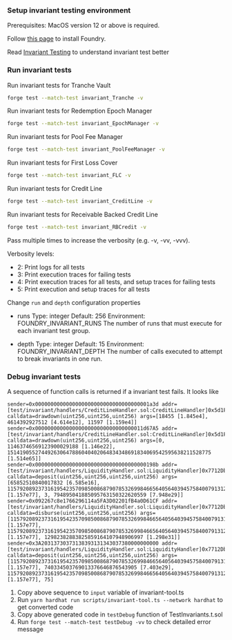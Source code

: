 ### Setup invariant testing environment

Prerequisites: MacOS version 12 or above is required.

Follow [this page](https://book.getfoundry.sh/getting-started/installation) to install Foundry.

Read [Invariant Testing](https://book.getfoundry.sh/forge/invariant-testing#configuring-invariant-test-execution) to understand invariant test better

### Run invariant tests

Run invariant tests for Tranche Vault

```sh
forge test --match-test invariant_Tranche -v
```

Run invariant tests for Redemption Epoch Manager

```sh
forge test --match-test invariant_EpochManager -v
```

Run invariant tests for Pool Fee Manager

```sh
forge test --match-test invariant_PoolFeeManager -v
```

Run invariant tests for First Loss Cover

```sh
forge test --match-test invariant_FLC -v
```

Run invariant tests for Credit Line

```sh
forge test --match-test invariant_CreditLine -v
```

Run invariant tests for Receivable Backed Credit Line

```sh
forge test --match-test invariant_RBCredit -v
```

Pass multiple times to increase the verbosity (e.g. -v, -vv, -vvv).

Verbosity levels:

- 2: Print logs for all tests
- 3: Print execution traces for failing tests
- 4: Print execution traces for all tests, and setup traces for failing tests
- 5: Print execution and setup traces for all tests

Change `run` and `depth` configuration properties

- runs
  Type: integer
  Default: 256
  Environment: FOUNDRY_INVARIANT_RUNS
  The number of runs that must execute for each invariant test group.

- depth
  Type: integer
  Default: 15
  Environment: FOUNDRY_INVARIANT_DEPTH
  The number of calls executed to attempt to break invariants in one run.

### Debug invariant tests

A sequence of function calls is returned if a invariant test fails. It looks like

```
sender=0x0000000000000000000000000000000000001a3d addr=[test/invariant/handlers/CreditLineHandler.sol:CreditLineHandler]0x5d1F2B24f2f07c4F221CC3dDCfd3185B8F99f69a calldata=drawdown(uint256,uint256,uint256) args=[18455 [1.845e4], 4614392927512 [4.614e12], 11597 [1.159e4]]
sender=0x00000000000000000000000000000000011d67A5 addr=[test/invariant/handlers/CreditLineHandler.sol:CreditLineHandler]0x5d1F2B24f2f07c4F221CC3dDCfd3185B8F99f69a calldata=drawdown(uint256,uint256,uint256) args=[0, 11463746569123900029188 [1.146e22], 151419055274492630647886040402064834348691834069542595638211528775 [1.514e65]]
sender=0x000000000000000000000000000000000000198b addr=[test/invariant/handlers/LiquidityHandler.sol:LiquidityHandler]0x7712Db7D4a3B3E657f719164B759b0e0308b9Ad5 calldata=deposit(uint256,uint256,uint256,uint256) args=[65852510840017832 [6.585e16], 115792089237316195423570985008687907853269984665640564039457584007913129639932 [1.157e77], 3, 794895041885095763150322620559 [7.948e29]]
sender=0x092267c8e1766296114a5FA3D02201fB4a0D61CF addr=[test/invariant/handlers/LiquidityHandler.sol:LiquidityHandler]0x7712Db7D4a3B3E657f719164B759b0e0308b9Ad5 calldata=disburse(uint256,uint256,uint256) args=[115792089237316195423570985008687907853269984665640564039457584007913129639935 [1.157e77], 115792089237316195423570985008687907853269984665640564039457584007913129639933 [1.157e77], 12982382883825859164107948906997 [1.298e31]]
sender=0x3A20313730373138393131343037380000000000 addr=[test/invariant/handlers/LiquidityHandler.sol:LiquidityHandler]0x7712Db7D4a3B3E657f719164B759b0e0308b9Ad5 calldata=deposit(uint256,uint256,uint256,uint256) args=[115792089237316195423570985008687907853269984665640564039457584007913129639934 [1.157e77], 740334503769013376646876543905 [7.403e29], 115792089237316195423570985008687907853269984665640564039457584007913129639934 [1.157e77], 75]
```

1. Copy above sequence to `input` variable of invariant-tool.ts
2. Run `yarn hardhat run scripts/invariant-tool.ts --network hardhat` to get converted code
3. Copy above generated code in `testDebug` function of TestInvariants.t.sol
4. Run `forge test --match-test testDebug -vv` to check detailed error message
